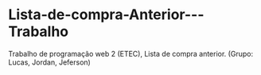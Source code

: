 # Lista-de-compra-Anterior---Trabalho
Trabalho de programação web 2 (ETEC), Lista de compra anterior. (Grupo: Lucas, Jordan, Jeferson)
